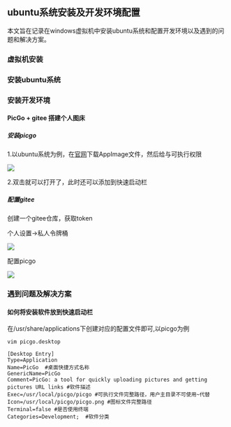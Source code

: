 ## ubuntu系统安装及开发环境配置

  本文旨在记录在windows虚拟机中安装ubuntu系统和配置开发环境以及遇到的问题和解决方案。

### 虚拟机安装

### 安装ubuntu系统

### 安装开发环境

#### PicGo + gitee 搭建个人图床

##### 安装picgo

1.以ubuntu系统为例，在[官网](https://github.com/Molunerfinn/PicGo/releases)下载AppImage文件，然后给与可执行权限

![](https://gitee.com/wlxc0912/images/raw/master/pic/2021-03-14%2019-40-29%20%E7%9A%84%E5%B1%8F%E5%B9%95%E6%88%AA%E5%9B%BE.png)

2.双击就可以打开了，此时还可以添加到快速启动栏

##### 配置gitee

创建一个gitee仓库，获取token

个人设置->私人令牌桶

![](https://gitee.com/wlxc0912/images/raw/master/pic/20210314201921.png)

配置picgo

![](https://gitee.com/wlxc0912/images/raw/master/pic/20210314201233.png)



### 遇到问题及解决方案

#### 如何将安装软件放到快速启动栏 

在/usr/share/applications下创建对应的配置文件即可,以picgo为例
```shell
vim picgo.desktop

[Desktop Entry]
Type=Application
Name=PicGo  #桌面快捷方式名称
GenericName=PicGo 
Comment=PicGo: a tool for quickly uploading pictures and getting pictures URL links #软件描述
Exec=/usr/local/picgo/picgo #可执行文件完整路径，用户主目录不可使用~代替
Icon=/usr/local/picgo/picgo.png #图标文件完整路径
Terminal=false #是否使用终端
Categories=Development;  #软件分类              

```

